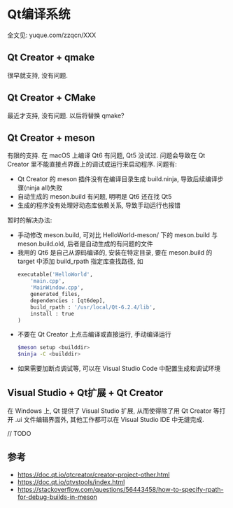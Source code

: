 # Qt编译系统

全文见: yuque.com/zzqcn/XXX

## Qt Creator + qmake

很早就支持, 没有问题.

## Qt Creator + CMake

最近才支持, 没有问题. 以后将替换 qmake?

## Qt Creator + meson

有限的支持. 在 macOS 上编译 Qt6 有问题, Qt5 没试过. 问题会导致在 Qt Creator 里不能直接点界面上的调试或运行来启动程序. 问题有:
- Qt Creator 的 meson 插件没有在编译目录生成 build.ninja, 导致后续编译步骤(ninja all)失败
- 自动生成的 meson.build 有问题, 明明是 Qt6 还在找 Qt5
- 生成的程序没有处理好动态库依赖关系, 导致手动运行也报错

暂时的解决办法:
- 手动修改 meson.build, 可对比 HelloWorld-meson/ 下的 meson.build 与 meson.build.old, 后者是自动生成的有问题的文件
- 我用的 Qt6 是自己从源码编译的, 安装在特定目录, 要在 meson.build 的 target 中添加 build_rpath 指定库查找路径, 如
  ```makefile
  executable('HelloWorld',
      'main.cpp',
      'MainWindow.cpp',
      generated_files,
      dependencies : [qt6dep],
      build_rpath : '/usr/local/Qt-6.2.4/lib',
      install : true
  )
  ```
- 不要在 Qt Creator 上点击编译或直接运行, 手动编译运行
  ```bash
  $meson setup <builddir>
  $ninja -C <builddir>
  ```
- 如果需要加断点调试等, 可以在 Visual Studio Code 中配置生成和调试环境

## Visual Studio + Qt扩展 + Qt Creator

在 Windows 上, Qt 提供了 Visual Studio 扩展, 从而使得除了用 Qt Creator 等打开 .ui 文件编辑界面外, 其他工作都可以在 Visual Studio IDE 中无缝完成.

// TODO

## 参考

- https://doc.qt.io/qtcreator/creator-project-other.html
- https://doc.qt.io/qtvstools/index.html
- https://stackoverflow.com/questions/56443458/how-to-specify-rpath-for-debug-builds-in-meson

